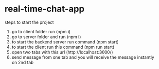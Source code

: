 # real-time-chat-app
steps to start the project
1. go to client folder run (npm i)
2. go to server folder and run (npm i)
3. to start the backend server run command (npm start)
4. to start the client run this command (npm run start)
5. open two tabs with this url (http://localhost:3000/)
6. send message from one tab and you will receive the message instantly on 2nd tab 